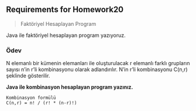 ## Requirements for Homework20

> Faktöriyel Hesaplayan Program

Java ile faktöriyel hesaplayan program yazıyoruz.

### Ödev

N elemanlı bir kümenin elemanları ile oluşturulacak r elemanlı farklı grupların sayısı n’in r’li kombinasyonu olarak adlandırılır. N’in r’li kombinasyonu C(n,r) şeklinde gösterilir.

**Java ile kombinasyon hesaplayan program yazınız.**

```
Kombinasyon formülü
C(n,r) = n! / (r! * (n-r)!)
```
